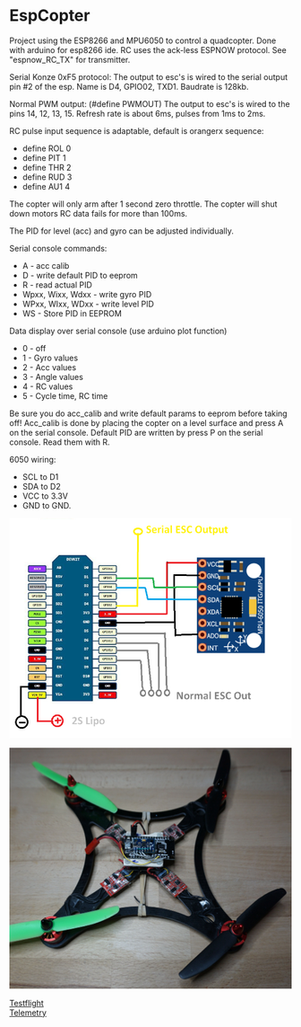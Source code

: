 # EspCopter

Project using the ESP8266 and MPU6050 to control a quadcopter. Done with arduino for esp8266 ide. RC uses the ack-less ESPNOW protocol. See "espnow_RC_TX" for transmitter.

Serial Konze 0xF5 protocol:
The output to esc's is wired to the serial output pin #2 of the esp. Name is D4, GPIO02, TXD1. Baudrate is 128kb.

Normal PWM output: (#define PWMOUT)
The output to esc's is wired to the pins 14, 12, 13, 15. Refresh rate is about 6ms, pulses from 1ms to 2ms.

RC pulse input sequence is adaptable, default is orangerx sequence: 
* define ROL 0
* define PIT 1
* define THR 2
* define RUD 3
* define AU1 4

The copter will only arm after 1 second zero throttle. The copter will shut down motors RC data fails for more than 100ms.

The PID for level (acc) and gyro can be adjusted individually.  

Serial console commands:
* A - acc calib
* D - write default PID to eeprom
* R - read actual PID
* Wpxx, Wixx, Wdxx - write gyro PID
* WPxx, WIxx, WDxx - write level PID
* WS - Store PID in EEPROM

Data display over serial console (use arduino plot function)
* 0 - off
* 1 - Gyro values
* 2 - Acc values
* 3 - Angle values
* 4 - RC values
* 5 - Cycle time, RC time

Be sure you do acc_calib and write default params to eeprom before taking off! 
Acc_calib is done by placing the copter on a level surface and press A on the serial console.
Default PID are written by press P on the serial console. Read them with R.

6050 wiring: 
* SCL to D1 
* SDA to D2 
* VCC to 3.3V 
* GND to GND.
 
![wiring.png](Wiring.png "Wiring")

![DSC02280.jpg](DSC02280.jpg "Testcopter")

[Testflight](https://youtu.be/OhVVPzNwx6M)   
[Telemetry](https://youtu.be/0AWHVxgIqno)   

